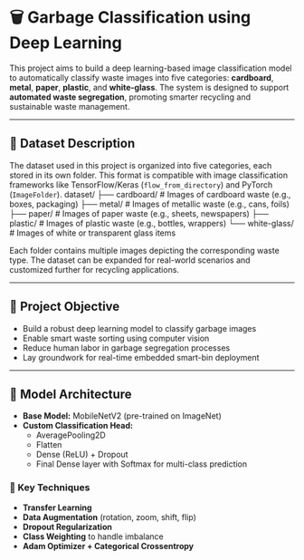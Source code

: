 # 🗑️ Garbage Classification using Deep Learning

This project aims to build a deep learning-based image classification model to automatically classify waste images into five categories: **cardboard**, **metal**, **paper**, **plastic**, and **white-glass**. The system is designed to support **automated waste segregation**, promoting smarter recycling and sustainable waste management.

---

## 📁 Dataset Description

The dataset used in this project is organized into five categories, each stored in its own folder. This format is compatible with image classification frameworks like TensorFlow/Keras (`flow_from_directory`) and PyTorch (`ImageFolder`).
dataset/
├── cardboard/ # Images of cardboard waste (e.g., boxes, packaging)
├── metal/ # Images of metallic waste (e.g., cans, foils)
├── paper/ # Images of paper waste (e.g., sheets, newspapers)
├── plastic/ # Images of plastic waste (e.g., bottles, wrappers)
└── white-glass/ # Images of white or transparent glass items


Each folder contains multiple images depicting the corresponding waste type. The dataset can be expanded for real-world scenarios and customized further for recycling applications.

---

## 🎯 Project Objective

- Build a robust deep learning model to classify garbage images
- Enable smart waste sorting using computer vision
- Reduce human labor in garbage segregation processes
- Lay groundwork for real-time embedded smart-bin deployment

---

## 🧠 Model Architecture

- **Base Model:** MobileNetV2 (pre-trained on ImageNet)
- **Custom Classification Head:**
  - AveragePooling2D
  - Flatten
  - Dense (ReLU) + Dropout
  - Final Dense layer with Softmax for multi-class prediction

### 🔧 Key Techniques

- **Transfer Learning**
- **Data Augmentation** (rotation, zoom, shift, flip)
- **Dropout Regularization**
- **Class Weighting** to handle imbalance
- **Adam Optimizer + Categorical Crossentropy**






